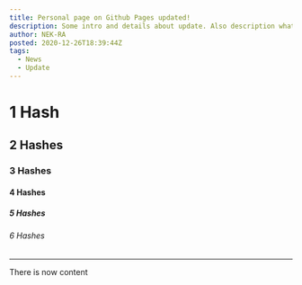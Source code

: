 ```yaml
---
title: Personal page on Github Pages updated!
description: Some intro and details about update. Also description what here will be at all
author: NEK-RA
posted: 2020-12-26T18:39:44Z
tags: 
  - News
  - Update
---
```

# 1 Hash
## 2 Hashes
### 3 Hashes
#### 4 Hashes
##### 5 Hashes
###### 6 Hashes
***
There is now content